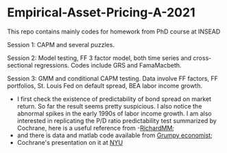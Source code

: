 # Empirical-Asset-Pricing-A-2021
This repo contains mainly codes for homework from PhD course at INSEAD

Session 1: CAPM and several puzzles.

Session 2: Model testing, FF 3 factor model, both time series and cross-sectional regressions. Codes include GRS and FamaMacbeth.

Session 3: GMM and conditional CAPM testing. 
Data involve FF factors, FF portfolios, St. Louis Fed on default spread, BEA labor income growth.
- I first check the existence of predictability of bond spread on market return. So far the result seems pretty suspicious. I also notice the abnormal spikes in the early 1990s of labor income growth. I am also interested in replicating the P/D ratio predictability test summarized by Cochrane, here is a useful reference from 
-[RichardMM](https://github.com/RichardMM/Cochrane-the-dog-that-did-not-bark-using-python/blob/master/empiric%20finance.py);
- and there is data and matlab code available from [Grumpy economist](https://www.johnhcochrane.com/the-dog-that-didnt-bark);
- Cochrane's presentation on it at [NYU](http://pages.stern.nyu.edu/~svnieuwe/pdfs/PhDPres2007/pres3_2.pdf)


